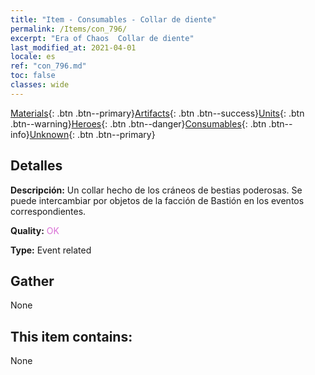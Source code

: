 ```yaml
---
title: "Item - Consumables - Collar de diente"
permalink: /Items/con_796/
excerpt: "Era of Chaos  Collar de diente"
last_modified_at: 2021-04-01
locale: es
ref: "con_796.md"
toc: false
classes: wide
---
```

 [Materials](/es/Items/){: .btn .btn--primary}[Artifacts](/es/Items/Artifacts/){: .btn .btn--success}[Units](/es/Items/Units/){: .btn .btn--warning}[Heroes](/es/Items/Heroes/){: .btn .btn--danger}[Consumables](/es/Items/Consumables/){: .btn .btn--info}[Unknown](/es/Items/Unknown/){: .btn .btn--primary}

## Detalles
 **Descripción:** Un collar hecho de los cráneos de bestias poderosas. Se puede intercambiar por objetos de la facción de Bastión en los eventos correspondientes.

 **Quality:** <span style="color: #DA70D6">OK</span>

 **Type:** Event related

## Gather

  None

## This item contains:

  None

